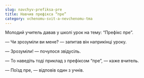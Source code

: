 ```yaml
---
slug: navchyv-prefiksa-pre
title: Навчив префікса “пре”
category: vchenomu-svit-a-nevchenomu-tma
---
```

Молодий учитель давав у школі урок на тему: “Префікс пре”.

— Чи зрозуміли ви мене? — запитав він наприкінці уроку.

— Зрозуміли! — почулося звідусіль.

— То наведіть тоді приклад з префіксом “пре”, — каже вчитель.

— Поїзд пре, — відповів один з учнів.
